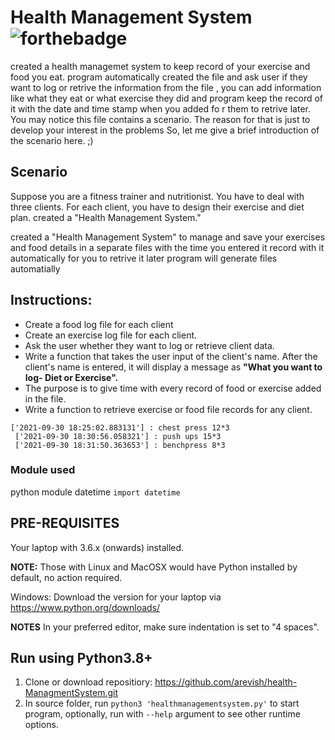 # Health Management System  ![forthebadge](https://forthebadge.com/images/badges/made-with-python.svg)

created a health managemet system to keep record of your exercise and food you eat. program automatically created the file and ask user if they want to log or retrive the information from the file , you can add information like what they eat or what exercise they did and program keep the record of it with the date and time stamp when you added fo r them to retrive later. You may notice this file contains a scenario. The reason for that is just to develop your interest in the problems So, let me give a brief introduction of the scenario here. ;)
## Scenario
 Suppose you are a fitness trainer and nutritionist. You have to deal with three clients. For each client, you have to design their exercise and diet plan. created a "Health Management System."

created a "Health Management System" to manage and save your exercises and food details in a separate files with the time you entered it record with it automatically for you to retrive it later
program will generate files automatially 


## Instructions:
* Create a food log file for each client
* Create an exercise log file for each client.
* Ask the user whether they want to log or retrieve client data.
* Write a function that takes the user input of the client's name. After the client's name is entered, it will display a message as **"What you want to log- Diet or Exercise".**
* The purpose is to give time with every record of food or exercise added in the file.
* Write a function to retrieve exercise or food file records for any client.
```
['2021-09-30 18:25:02.883131'] : chest press 12*3 
 ['2021-09-30 18:30:56.058321'] : push ups 15*3 
 ['2021-09-30 18:31:50.363653'] : benchpress 8*3 

 ```

### Module used
python module datetime `import datetime`

## PRE-REQUISITES
Your laptop with 3.6.x (onwards) installed.

**NOTE:** Those with Linux and MacOSX would have Python installed by default, no action required.

Windows: Download the version for your laptop via https://www.python.org/downloads/

**NOTES**
In your preferred editor, make sure indentation is set to "4 spaces".

## Run using Python3.8+
1. Clone or download repositiory: https://github.com/arevish/health-ManagmentSystem.git
2. In source folder, run `python3 'healthmanagementsystem.py'` to start program, optionally, run with `--help` argument to see other runtime options.
